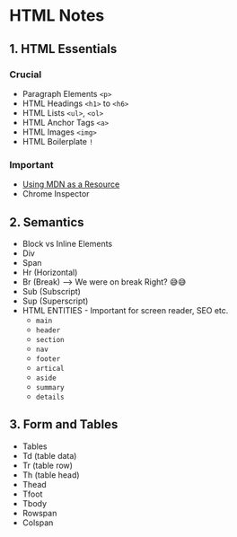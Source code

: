 # HTML Notes

## 1. HTML Essentials

### Crucial
- Paragraph Elements `<p>`
- HTML Headings `<h1>` to `<h6>`
- HTML Lists `<ul>`, `<ol>`
- HTML Anchor Tags `<a>`
- HTML Images `<img>`
- HTML Boilerplate `!`

### Important
- [Using MDN as a Resource](https://developer.mozilla.org/en-US/docs/Learn/HTML)
- Chrome Inspector

## 2. Semantics
- Block vs Inline Elements
- Div 
- Span
- Hr (Horizontal)
- Br (Break) --> We were on break Right? 😅😅
- Sub (Subscript) 
- Sup (Superscript)
- HTML ENTITIES - Important for screen reader, SEO etc.
    - `main`
    - `header`
    - `section`
    - `nav`
    - `footer`
    - `artical`
    - `aside`
    - `summary`
    - `details`

## 3. Form and Tables
- Tables
- Td (table data)
- Tr (table row)
- Th (table head)
- Thead
- Tfoot
- Tbody
- Rowspan
- Colspan

